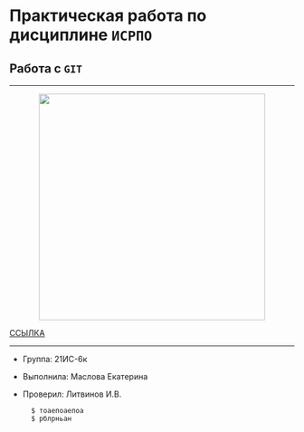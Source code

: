 # Практическая работа по дисциплине ``ИСРПО``

## Работа с ``GIT``

-----

<p align="center"><img src="https://yandex.ru/images/search?from=tabbar&img_url=https%3A%2F%2Fscontent-hel3-1.cdninstagram.com%2Fv%2Ft51.2885-15%2Fe35%2F17332957_1867883113499005_8526655979834572800_n.jpg%3F_nc_ht%3Dscontent-hel3-1.cdninstagram.com%26_nc_cat%3D101%26_nc_ohc%3DoprMtaC8mp0AX_RnE9U%26edm%3DAABBvjUBAAAA%26ccb%3D7-4%26oh%3Db98ff88e072510cdede76e0aa962e84a%26oe%3D61818127%26_nc_sid%3D83d603&lr=195&pos=0&rpt=simage&text=%D0%BA%D0%B0%D1%80%D1%82%D0%B8%D0%BD%D0%BA%D0%B8" width="400"></p>

<p><a href="https://proglib.io/p/git-cheatsheet?ysclid=lnlopjaz1n644088200">ССЫЛКА</a></p>

-----

* Группа: 21ИС-6к
* Выполнила: Маслова Екатерина
* Проверил: Литвинов И.В.

        $ тоаепоаепоа
        $ рблрньан